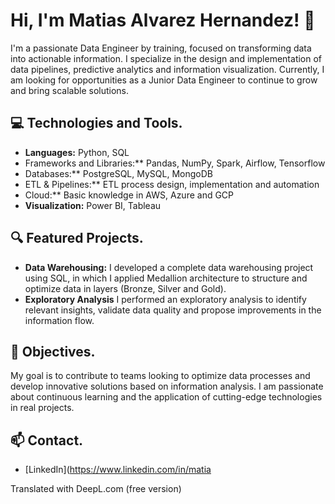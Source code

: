# Hi, I'm Matias Alvarez Hernandez! 👋

I'm a passionate Data Engineer by training, focused on transforming data into actionable information. I specialize in the design and implementation of data pipelines, predictive analytics and information visualization. Currently, I am looking for opportunities as a Junior Data Engineer to continue to grow and bring scalable solutions.

## 💻 Technologies and Tools.

- **Languages:** Python, SQL
- Frameworks and Libraries:** Pandas, NumPy, Spark, Airflow, Tensorflow 
- Databases:** PostgreSQL, MySQL, MongoDB
- ETL & Pipelines:** ETL process design, implementation and automation
- Cloud:** Basic knowledge in AWS, Azure and GCP
- **Visualization:** Power BI, Tableau

## 🔍 Featured Projects.

- **Data Warehousing:** I developed a complete data warehousing project using SQL, in which I applied Medallion architecture to structure and optimize data in layers (Bronze, Silver and Gold).
- **Exploratory Analysis** I performed an exploratory analysis to identify relevant insights, validate data quality and propose improvements in the information flow.


## 🎯 Objectives.

My goal is to contribute to teams looking to optimize data processes and develop innovative solutions based on information analysis. I am passionate about continuous learning and the application of cutting-edge technologies in real projects.

## 📫 Contact.

- [LinkedIn](https://www.linkedin.com/in/matia

Translated with DeepL.com (free version)
